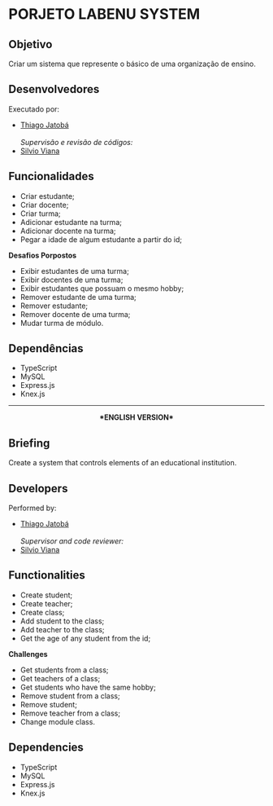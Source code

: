 # PORJETO LABENU SYSTEM

## Objetivo
Criar um sistema que represente o básico de uma organização de ensino.

## Desenvolvedores
Executado por:
- [Thiago Jatobá](https://github.com/tjatoba)
<br><br>*Supervisão e revisão de códigos:*
- [Silvio Viana](https://github.com/milenacacau)

## Funcionalidades
- Criar estudante;
- Criar docente;
- Criar turma;
- Adicionar estudante na turma;
- Adicionar docente na turma;
- Pegar a idade de algum estudante a partir do id;

**Desafios Porpostos**
- Exibir estudantes de uma turma;
- Exibir docentes de uma turma;
- Exibir estudantes que possuam o mesmo hobby;
- Remover estudante de uma turma;
- Remover estudante;
- Remover docente de uma turma;
- Mudar turma de módulo.

## Dependências
- TypeScript
- MySQL
- Express.js
- Knex.js

<hr></hr>

<div align= 'center'><b>*ENGLISH VERSION*</b></div>

## Briefing
Create a system that controls elements of an educational institution.

## Developers
Performed by:
- [Thiago Jatobá](https://github.com/tjatoba)
<br><br>*Supervisor and code reviewer:*
- [Silvio Viana](https://github.com/milenacacau)

## Functionalities
- Create student;
- Create teacher;
- Create class;
- Add student to the class;
- Add teacher to the class;
- Get the age of any student from the id;

**Challenges**
- Get students from a class;
- Get teachers of a class;
- Get students who have the same hobby;
- Remove student from a class;
- Remove student;
- Remove teacher from a class;
- Change module class.

## Dependencies
- TypeScript
- MySQL
- Express.js
- Knex.js
